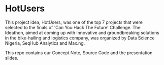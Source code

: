 # HotUsers
This project idea, HotUsers, was one of the top 7 projects that were selected to the finals of 'Can You Hack The Future' Challenge. 
The Ideathon, aimed at coming up with innovative and groundbreaking solutions in the bike-hailing and logistics company, was organized by Data Science Nigeria, SeqHub Analytics and Max.ng. 

This repo contains our Concept Note, Source Code and the presentation slides.
